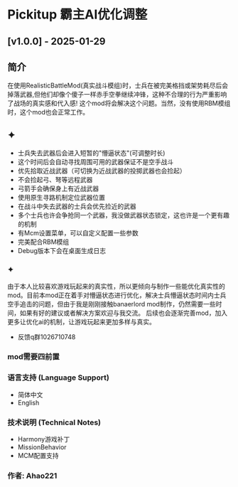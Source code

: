 # Pickitup 霸主AI优化调整

## [v1.0.0] - 2025-01-29

## 简介

在使用RealisticBattleMod(真实战斗模组)时，士兵在被完美格挡或架势耗尽后会掉落武器,但他们却像个傻子一样赤手空拳继续冲锋，这种不合理的行为严重影响了战场的真实感和代入感!
这个mod将会解决这个问题。当然，没有使用RBM模组时，这个mod也会正常工作。
## ✦ 
  - 士兵失去武器后会进入短暂的"懵逼状态"(可调整时长)
  - 这个时间后会自动寻找周围可用的武器保证不是空手战斗
  - 优先拾取近战武器（可切换为近战武器的投掷武器也会捡起）
  - 不会捡起弓、弩等远程武器
  - 弓箭手会确保身上有近战武器
  - 使用原生寻路机制定位武器位置
  - 在战斗中失去武器的士兵会优先捡近的武器
  - 多个士兵也许会争抢同一个武器，我没做武器状态锁定，这也许是一个更有趣的机制
  - 有Mcm设置菜单，可以自定义配置一些参数
  - 完美配合RBM模组
  - Debug版本下会在桌面生成日志

### ✦ 
  由于本人比较喜欢游戏玩起来的真实性，所以更倾向与制作一些能优化真实性的mod。目前本mod正在着手对懵逼状态进行优化，解决士兵懵逼状态时间内士兵空手追击的问题，但由于我是刚刚接触banaerlord mod制作，仍然需要一些时间，如果有好的建议或者解决方案欢迎与我交流。 后续也会逐渐完善mod，加入更多让优化ai的机制，让游戏玩起来更加多样与真实。

  - 反馈q群1026710748

### mod需要四前置
### 语言支持 (Language Support)
- 简体中文
- English

### 技术说明 (Technical Notes)
- Harmony游戏补丁
- MissionBehavior
- MCM配置支持 

### 作者: Ahao221